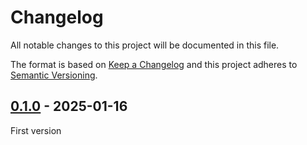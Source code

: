 # Changelog
All notable changes to this project will be documented in this file.

The format is based on [Keep a Changelog](https://keepachangelog.com/)
and this project adheres to [Semantic Versioning](https://semver.org/).

## [0.1.0] - 2025-01-16
First version

[0.1.0]: https://github.com/oscarotero/cms-lume-adapter/releases/tag/v0.1.0
